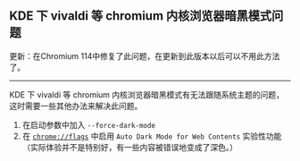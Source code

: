 ## KDE 下 vivaldi 等 chromium 内核浏览器暗黑模式问题

更新：在Chromium 114中修复了此问题，在更新到此版本以后可以不用此方法了。

---

KDE 下 vivaldi 等 chromium 内核浏览器暗黑模式有无法跟随系统主题的问题，这时需要一些其他办法来解决此问题。

1. 在启动参数中加入 `--force-dark-mode`
2. 在 [`chrome://flags`](chrome://flags) 中启用 `Auto Dark Mode for Web Contents` 实验性功能（实际体验并不是特别好，有一些内容被错误地变成了深色。）

